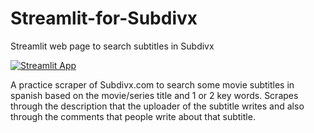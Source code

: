 # Streamlit-for-Subdivx
Streamlit web page to search subtitles in Subdivx

[![Streamlit App](https://static.streamlit.io/badges/streamlit_badge_black_white.svg)](https://buscadorsubdivx.streamlit.app)

A practice scraper of Subdivx.com to search some movie subtitles in spanish based on the movie/series title and 1 or 2 key words.
Scrapes through the description that the uploader of the subtitle writes and also through the comments that people write about that subtitle.
